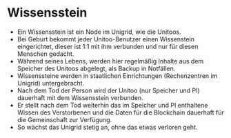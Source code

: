 # Wissensstein

- Ein Wissensstein ist ein Node im Unigrid, wie die Unitoos.
- Bei Geburt bekommt jeder Unitoo-Benutzer einen Wissenstein eingerichtet, dieser ist 1:1 mit ihm verbunden und nur für diesen Menschen gedacht.
- Während seines Lebens, werden hier regelmäßig Inhalte aus dem Speicher des Unitoos abgelegt, als Backup in Notfällen.
- Wissenssteine werden in staatlichen Einrichtungen (Rechenzentren im Unigrid) untergebracht.
- Nach dem Tod der Person wird der Unitoo (nur Speicher und PI) dauerhaft mit dem Wissensstein verbunden.
- Er stellt nach dem Tod weiterhin das im Speicher und PI enthaltene Wissen des Verstorbenen und die Daten für die Blockchain dauerhaft für die Gemeinschaft zur Verfügung. 
- So wächst das Unigrid stetig an, ohne das etwas verloren geht.



